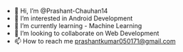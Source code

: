 - 👋 Hi, I’m @Prashant-Chauhan14
- 👀 I’m interested in Android Development
- 🌱 I’m currently learning - Machine Learning
- 💞️ I’m looking to collaborate on Web Development
- 📫 How to reach me prashantkumar050171@gmail.com

<!---
Prashant-Chauhan14/Prashant-Chauhan14 is a ✨ special ✨ repository because its `README.md` (this file) appears on your GitHub profile.
You can click the Preview link to take a look at your changes.
--->

